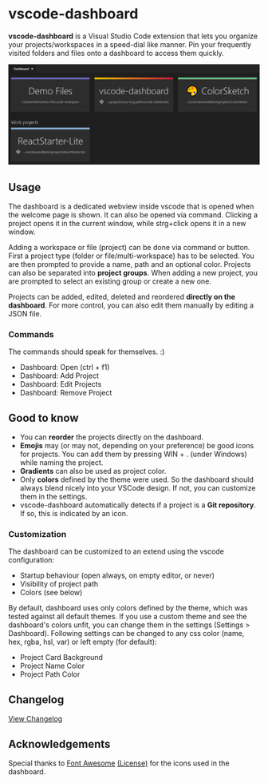 # vscode-dashboard

**vscode-dashboard** is a Visual Studio Code extension that lets you organize your projects/workspaces in a speed-dial like manner. Pin your frequently visited folders and files onto a dashboard to access them quickly.

![demo-screenshot](screenshot.png)

## Usage

The dashboard is a dedicated webview inside vscode that is opened when the welcome page is shown. It can also be opened via command. Clicking a project opens it in the current window, while strg+click opens it in a new window.

Adding a workspace or file (project) can be done via command or button. First a project type (folder or file/multi-workspace) has to be selected. You are then prompted to provide a name, path and an optional color. Projects can also be separated into **project groups**. When adding a new project, you are prompted to select an existing group or create a new one.

Projects can be added, edited, deleted and reordered **directly on the dashboard**. For more control, you can also edit them manually by editing a JSON file.

### Commands

The commands should speak for themselves. :)

* Dashboard: Open (ctrl + f1)
* Dashboard: Add Project
* Dashboard: Edit Projects
* Dashboard: Remove Project

## Good to know

* You can **reorder** the projects directly on the dashboard.
* **Emojis** may (or may not, depending on your preference) be good icons for projects. You can add them by pressing WIN + . (under Windows) while naming the project.
* **Gradients** can also be used as project color.
* Only **colors** defined by the theme were used. So the dashboard should always blend nicely into your VSCode design. If not, you can customize them in the settings.
* vscode-dashboard automatically detects if a project is a **Git repository**. If so, this is indicated by an icon.

### Customization

The dashboard can be customized to an extend using the vscode configuration:

* Startup behaviour (open always, on empty editor, or never)
* Visibility of project path
* Colors (see below)

By default, dashboard uses only colors defined by the theme, which was tested against all default themes. If you use a custom theme and see the dashboard's colors unfit, you can change them in the settings (Settings > Dashboard). Following settings can be changed to any css color (name, hex, rgba, hsl, var) or left empty (for default):

* Project Card Background
* Project Name Color
* Project Path Color


## Changelog

[View Changelog](CHANGELOG.md)


## Acknowledgements
Special thanks to [Font Awesome](http://fontawesome.io) [(License)](https://fontawesome.com/license) for the icons used in the dashboard.